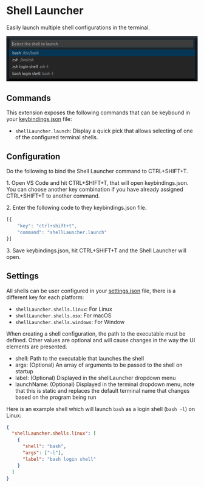 # Shell Launcher

Easily launch multiple shell configurations in the terminal.

![Shell launcher in action](images/quick-pick.png)

## Commands

This extension exposes the following commands that can be keybound in your [keybindings.json](https://code.visualstudio.com/docs/customization/keybindings#_customizing-shortcuts) file:

- `shellLauncher.launch`: Display a quick pick that allows selecting of one of the configured terminal shells.

## Configuration
Do the following to bind the Shell Launcher command to CTRL+SHIFT+T.

1\. Open VS Code and hit CTRL+SHIFT+T, that will open keybindings.json. You can choose another key combination if you have already assigned CTRL+SHIFT+T to another command.

2\. Enter the following code to they keybindings.json file.

```javascript
[{
    "key": "ctrl+shift+t",
    "command": "shellLauncher.launch"
}]
```

3\. Save keybindings.json, hit CTRL+SHIFT+T and the Shell Launcher will open.

## Settings

All shells can be user configured in your [settings.json](https://code.visualstudio.com/docs/customization/userandworkspace) file, there is a different key for each platform:

- `shellLauncher.shells.linux`: For Linux
- `shellLauncher.shells.osx`: For macOS
- `shellLauncher.shells.windows`: For Window

When creating a shell configuration, the path to the executable must be defined. Other values are optional and will cause changes in the way the UI elements are presented. 

- shell: Path to the executable that launches the shell
- args: (Optional) An array of arguments to be passed to the shell on startup
- label: (Optional) Displayed in the shellLauncher dropdown menu
- launchName: (Optional) Displayed in the terminal dropdown menu, note that this is static and replaces the default terminal name that changes based on the program being run

Here is an example shell which will launch `bash` as a login shell (`bash -l`) on Linux:

```json
{
  "shellLauncher.shells.linux": [
    {
      "shell": "bash",
      "args": ["-l"],
      "label": "bash login shell"
    }
  ]
}
```
